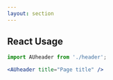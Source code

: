 ```yaml
---
layout: section
---
```


## React Usage

```jsx
import AUheader from './header';

<AUheader title="Page title" />
```
